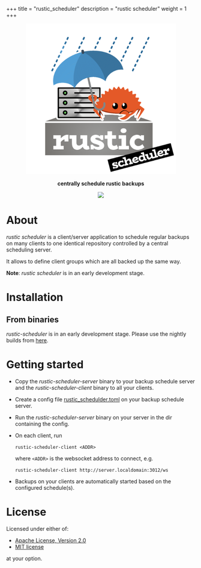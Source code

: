 +++
title = "rustic_scheduler"
description = "rustic scheduler"
weight = 1
+++

<p align="center">
<img src="https://raw.githubusercontent.com/rustic-rs/assets/main/logos/readme_header_scheduler.png" height="400" />
</p>
<p align="center"><b>centrally schedule rustic backups</b></p>

<!-- <p align="center">
<a href="https://crates.io/crates/rustic-rs"><img src="https://img.shields.io/crates/v/rustic-rs.svg" /></a>
<a href="https://docs.rs/rustic-rs/"><img src="https://img.shields.io/docsrs/rustic-rs?style=flat&amp;labelColor=1c1d42&amp;color=4f396a&amp;logo=Rust&amp;logoColor=white" /></a>
<a href="https://raw.githubusercontent.com/rustic-rs/rustic/main/"><img src="https://img.shields.io/badge/license-Apache2.0/MIT-blue.svg" /></a>
<a href="https://crates.io/crates/rustic-rs"><img src="https://img.shields.io/crates/d/rustic-rs.svg" /></a>
<p> -->

<p align="center">
<a href="https://github.com/rustic-rs/rustic_scheduler/actions/workflows/nightly.yml"><img src="https://github.com/rustic-rs/rustic_scheduler/actions/workflows/nightly.yml/badge.svg" /></a>
</p>

# About

*rustic scheduler* is a client/server application to schedule regular backups on
many clients to one identical repository controlled by a central scheduling
server.

It allows to define client groups which are all backed up the same way.

**Note**:  *rustic scheduler* is in an early development stage.

# Installation

## From binaries

*rustic-scheduler* is in an early development stage. Please use the nightly builds from [here](https://rustic.cli.rs/docs/nightly_builds.html).

# Getting started

- Copy the *rustic-scheduler-server* binary to your backup schedule server and
  the *rustic-scheduler-client* binary to all your clients.
- Create a config file [rustic_schedulder.toml](https://raw.githubusercontent.com/rustic-rs/rustic_scheduler/main/config/rustic_scheduler.toml) on your backup schedule server.
- Run the *rustic-scheduler-server* binary on your server in the dir containing
  the config.
- On each client, run

  ```
  rustic-scheduler-client <ADDR>
  ```

  where `<ADDR>` is the
  websocket address to connect, e.g.

  ```
  rustic-scheduler-client http://server.localdomain:3012/ws
  ```
  
- Backups on your clients are automatically started based on the configured
  schedule(s).

# License

Licensed under either of:

- [Apache License, Version 2.0](https://raw.githubusercontent.com/rustic-rs/rustic_scheduler/main/LICENSE-APACHE)
- [MIT license](https://raw.githubusercontent.com/rustic-rs/rustic_scheduler/main/LICENSE-MIT)

at your option.
